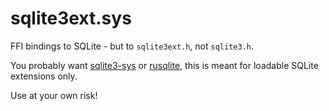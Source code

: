 # sqlite3ext.sys

FFI bindings to SQLite - but to `sqlite3ext.h`, not `sqlite3.h`.

You probably want [sqlite3-sys](https://crates.io/crates/sqlite3-sys) or [rusqlite](https://crates.io/crates/rusqlite), this is meant for loadable SQLite extensions only.

Use at your own risk!
